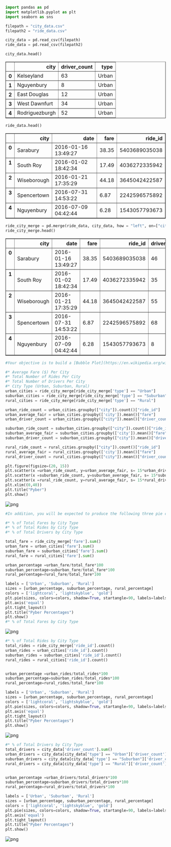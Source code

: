 

```python
import pandas as pd
import matplotlib.pyplot as plt 
import seaborn as sns
```


```python
filepath = "city_data.csv"
filepath2 = "ride_data.csv"
```


```python
city_data = pd.read_csv(filepath)
ride_data = pd.read_csv(filepath2)
```


```python
city_data.head()
```




<div>
<style>
    .dataframe thead tr:only-child th {
        text-align: right;
    }

    .dataframe thead th {
        text-align: left;
    }

    .dataframe tbody tr th {
        vertical-align: top;
    }
</style>
<table border="1" class="dataframe">
  <thead>
    <tr style="text-align: right;">
      <th></th>
      <th>city</th>
      <th>driver_count</th>
      <th>type</th>
    </tr>
  </thead>
  <tbody>
    <tr>
      <th>0</th>
      <td>Kelseyland</td>
      <td>63</td>
      <td>Urban</td>
    </tr>
    <tr>
      <th>1</th>
      <td>Nguyenbury</td>
      <td>8</td>
      <td>Urban</td>
    </tr>
    <tr>
      <th>2</th>
      <td>East Douglas</td>
      <td>12</td>
      <td>Urban</td>
    </tr>
    <tr>
      <th>3</th>
      <td>West Dawnfurt</td>
      <td>34</td>
      <td>Urban</td>
    </tr>
    <tr>
      <th>4</th>
      <td>Rodriguezburgh</td>
      <td>52</td>
      <td>Urban</td>
    </tr>
  </tbody>
</table>
</div>




```python
ride_data.head()
```




<div>
<style>
    .dataframe thead tr:only-child th {
        text-align: right;
    }

    .dataframe thead th {
        text-align: left;
    }

    .dataframe tbody tr th {
        vertical-align: top;
    }
</style>
<table border="1" class="dataframe">
  <thead>
    <tr style="text-align: right;">
      <th></th>
      <th>city</th>
      <th>date</th>
      <th>fare</th>
      <th>ride_id</th>
    </tr>
  </thead>
  <tbody>
    <tr>
      <th>0</th>
      <td>Sarabury</td>
      <td>2016-01-16 13:49:27</td>
      <td>38.35</td>
      <td>5403689035038</td>
    </tr>
    <tr>
      <th>1</th>
      <td>South Roy</td>
      <td>2016-01-02 18:42:34</td>
      <td>17.49</td>
      <td>4036272335942</td>
    </tr>
    <tr>
      <th>2</th>
      <td>Wiseborough</td>
      <td>2016-01-21 17:35:29</td>
      <td>44.18</td>
      <td>3645042422587</td>
    </tr>
    <tr>
      <th>3</th>
      <td>Spencertown</td>
      <td>2016-07-31 14:53:22</td>
      <td>6.87</td>
      <td>2242596575892</td>
    </tr>
    <tr>
      <th>4</th>
      <td>Nguyenbury</td>
      <td>2016-07-09 04:42:44</td>
      <td>6.28</td>
      <td>1543057793673</td>
    </tr>
  </tbody>
</table>
</div>




```python
ride_city_merge = pd.merge(ride_data, city_data, how = "left", on=["city", "city"])
ride_city_merge.head()
```




<div>
<style>
    .dataframe thead tr:only-child th {
        text-align: right;
    }

    .dataframe thead th {
        text-align: left;
    }

    .dataframe tbody tr th {
        vertical-align: top;
    }
</style>
<table border="1" class="dataframe">
  <thead>
    <tr style="text-align: right;">
      <th></th>
      <th>city</th>
      <th>date</th>
      <th>fare</th>
      <th>ride_id</th>
      <th>driver_count</th>
      <th>type</th>
    </tr>
  </thead>
  <tbody>
    <tr>
      <th>0</th>
      <td>Sarabury</td>
      <td>2016-01-16 13:49:27</td>
      <td>38.35</td>
      <td>5403689035038</td>
      <td>46</td>
      <td>Urban</td>
    </tr>
    <tr>
      <th>1</th>
      <td>South Roy</td>
      <td>2016-01-02 18:42:34</td>
      <td>17.49</td>
      <td>4036272335942</td>
      <td>35</td>
      <td>Urban</td>
    </tr>
    <tr>
      <th>2</th>
      <td>Wiseborough</td>
      <td>2016-01-21 17:35:29</td>
      <td>44.18</td>
      <td>3645042422587</td>
      <td>55</td>
      <td>Urban</td>
    </tr>
    <tr>
      <th>3</th>
      <td>Spencertown</td>
      <td>2016-07-31 14:53:22</td>
      <td>6.87</td>
      <td>2242596575892</td>
      <td>68</td>
      <td>Urban</td>
    </tr>
    <tr>
      <th>4</th>
      <td>Nguyenbury</td>
      <td>2016-07-09 04:42:44</td>
      <td>6.28</td>
      <td>1543057793673</td>
      <td>8</td>
      <td>Urban</td>
    </tr>
  </tbody>
</table>
</div>




```python
#Your objective is to build a [Bubble Plot](https://en.wikipedia.org/wiki/Bubble_chart) that showcases the relationship between four key variables:

#* Average Fare ($) Per City
#* Total Number of Rides Per City
#* Total Number of Drivers Per City
#* City Type (Urban, Suburban, Rural)
urban_cities = ride_city_merge[ride_city_merge['type'] == "Urban"]
suburban_cities = ride_city_merge[ride_city_merge['type'] == "Suburban"]
rural_cities = ride_city_merge[ride_city_merge['type'] == "Rural"]
```


```python
urban_ride_count = urban_cities.groupby(["city"]).count()["ride_id"]
urban_average_fair = urban_cities.groupby(['city']).mean()["fare"]
urban_driver_count = urban_cities.groupby(["city"]).mean()["driver_count"]

suburban_ride_count = suburban_cities.groupby(["city"]).count()["ride_id"]
suburban_average_fair = suburban_cities.groupby(['city']).mean()["fare"]
suburban_driver_count = suburban_cities.groupby(["city"]).mean()["driver_count"]

rural_ride_count = rural_cities.groupby(["city"]).count()["ride_id"]
rural_average_fair = rural_cities.groupby(['city']).mean()["fare"]
rural_driver_count = rural_cities.groupby(["city"]).mean()["driver_count"]

```


```python
plt.figure(figsize=(20, 15))
plt.scatter(x =urban_ride_count, y=urban_average_fair, s= 15*urban_driver_count, c="coral", edgecolor="black", alpha=0.8)
plt.scatter(x =suburban_ride_count, y=suburban_average_fair, s= 15*suburban_driver_count, c="skyblue", edgecolor="black", alpha=0.8)
plt.scatter(x =rural_ride_count, y=rural_average_fair, s= 15*rural_driver_count, c="gold", edgecolor="black", alpha=0.8)
plt.xlim((0,40))
plt.title("Pyber")
plt.show()
```


![png](output_8_0.png)



```python
#In addition, you will be expected to produce the following three pie charts:

#* % of Total Fares by City Type
#* % of Total Rides by City Type
#* % of Total Drivers by City Type

total_fare = ride_city_merge['fare'].sum()
urban_fare = urban_cities['fare'].sum()
suburban_fare = suburban_cities['fare'].sum()
rural_fare = rural_cities['fare'].sum()

urban_percentage =urban_fare/total_fare*100
suburban_percentage=suburban_fare/total_fare*100
rural_percentage=rural_fare/total_fare*100


```


```python
labels = ['Urban', 'Suburban', 'Rural']
sizes = [urban_percentage, suburban_percentage, rural_percentage]
colors = ['lightcoral', 'lightskyblue', 'gold']
plt.pie(sizes, colors=colors, shadow=True, startangle=90, labels=labels, autopct='%1.1f%%')
plt.axis('equal')
plt.tight_layout()
plt.title("Pyber Percentages")
plt.show()
#* % of Total Fares by City Type
```


![png](output_10_0.png)



```python
#* % of Total Rides by City Type
total_rides = ride_city_merge['ride_id'].count()
urban_rides = urban_cities['ride_id'].count()
suburban_rides = suburban_cities['ride_id'].count()
rural_rides = rural_cities['ride_id'].count()


urban_percentage =urban_rides/total_rides*100
suburban_percentage=suburban_rides/total_rides*100
rural_percentage=rural_rides/total_fare*100

labels = ['Urban', 'Suburban', 'Rural']
sizes = [urban_percentage, suburban_percentage, rural_percentage]
colors = ['lightcoral', 'lightskyblue', 'gold']
plt.pie(sizes, colors=colors, shadow=True, startangle=90, labels=labels, autopct='%1.1f%%')
plt.axis('equal')
plt.tight_layout()
plt.title("Pyber Percentages")
plt.show()

```


![png](output_11_0.png)



```python
#* % of Total Drivers by City Type
total_drivers = city_data['driver_count'].sum()
urban_drivers = city_data[city_data['type'] == "Urban"]['driver_count'].sum()
suburban_drivers = city_data[city_data['type'] == "Suburban"]['driver_count'].sum()
rural_drivers = city_data[city_data['type'] == "Rural"]['driver_count'].sum()


urban_percentage =urban_drivers/total_drivers*100
suburban_percentage=suburban_drivers/total_drivers*100
rural_percentage=rural_drivers/total_drivers*100

labels = ['Urban', 'Suburban', 'Rural']
sizes = [urban_percentage, suburban_percentage, rural_percentage]
colors = ['lightcoral', 'lightskyblue', 'gold']
plt.pie(sizes, colors=colors, shadow=True, startangle=90, labels=labels, autopct='%1.1f%%')
plt.axis('equal')
plt.tight_layout()
plt.title("Pyber Percentages")
plt.show()

```


![png](output_12_0.png)

